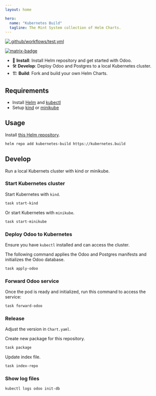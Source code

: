```yaml
---
layout: home

hero:
  name: "Kubernetes Build"
  tagline: The Mint System collection of Helm Charts.
---
```


[![.github/workflows/test.yml](https://github.com/Mint-System/Kubernetes-Build/actions/workflows/test.yml/badge.svg)](https://github.com/Mint-System/Kubernetes-Build/actions/workflows/test.yml)

[![matrix-badge](https://matrix.to/img/matrix-badge.svg)](https://matrix.to/#/#odoo-build:mint-system.ch)

* 🚀 **Install**: Install Helm repository and get started with Odoo.
* 🛠️ **Develop**: Deploy Odoo and Postgres to a local Kubernetes cluster.
* 🏗️ **Build**: Fork and build your own Helm Charts.

## Requirements

* Install [Helm](https://helm.sh/docs/intro/install/) and [kubectl](https://kubernetes.io/docs/tasks/tools/#kubectl) 
* Setup [kind](https://kind.sigs.k8s.io/) or [minikube](https://minikube.sigs.k8s.io/docs/)

## Usage

Install [this Helm repository](/index.yaml).

```bash
helm repo add kubernetes-build https://kubernetes.build
```

## Develop

Run a local Kubernets cluster with kind or minikube.

### Start Kubernetes cluster

Start Kubernetes with `kind`.

```bash
task start-kind
```

Or start Kubernetes with `minikube`.

```bash
task start-minikube
```

### Deploy Odoo to Kubernetes

Ensure you have `kubectl` installed and can access the cluster.

The following command applies the Odoo and Postgres manifests and initializes the Odoo database.

```bash
task apply-odoo
```

### Forward Odoo service

Once the pod is ready and initialized, run this command to access the service:

```bash
task forward-odoo
```

### Release

Adjust the version in `Chart.yaml`.

Create new package for this repository.

```bash
task package
```

Update index file.

```bash
task index-repo
```

### Show log files

```bash
kubectl logs odoo init-db
```
